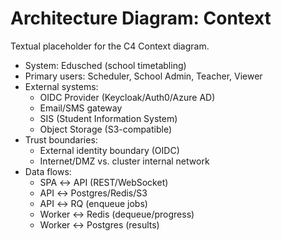 # Architecture Diagram: Context

Textual placeholder for the C4 Context diagram.

- System: Edusched (school timetabling)
- Primary users: Scheduler, School Admin, Teacher, Viewer
- External systems:
  - OIDC Provider (Keycloak/Auth0/Azure AD)
  - Email/SMS gateway
  - SIS (Student Information System)
  - Object Storage (S3-compatible)
- Trust boundaries:
  - External identity boundary (OIDC)
  - Internet/DMZ vs. cluster internal network
- Data flows:
  - SPA ↔ API (REST/WebSocket)
  - API ↔ Postgres/Redis/S3
  - API ↔ RQ (enqueue jobs)
  - Worker ↔ Redis (dequeue/progress)
  - Worker ↔ Postgres (results)
